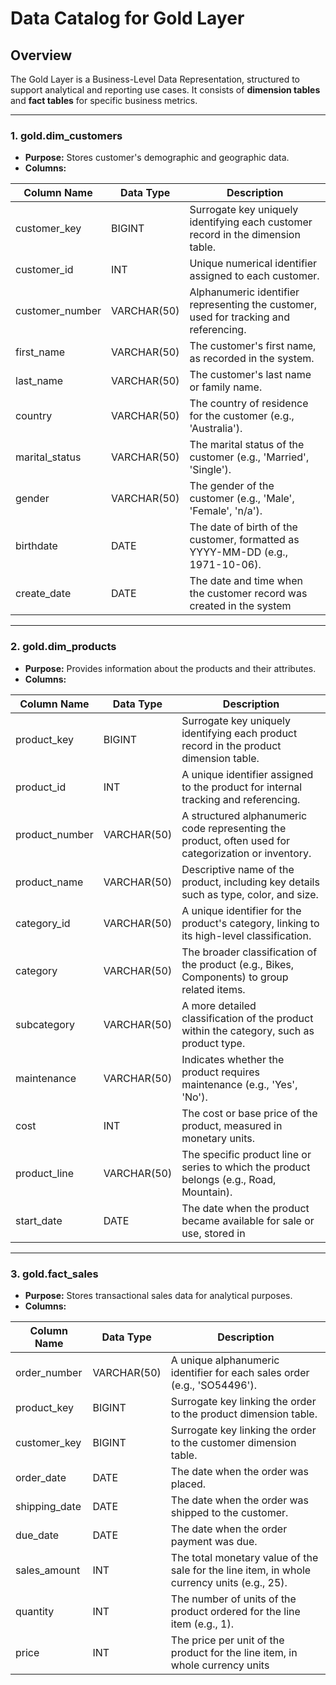 # Data Catalog for Gold Layer

## Overview
The Gold Layer is a Business-Level Data Representation, structured to support analytical and reporting use cases. It consists of **dimension tables** and **fact tables** for specific business metrics.

---

### 1. **gold.dim_customers**
- **Purpose:** Stores customer's demographic and geographic data.
- **Columns:**

| Column Name      | Data Type     | Description                                                                                   |
|------------------|---------------|-----------------------------------------------------------------------------------------------|
| customer_key     | BIGINT           | Surrogate key uniquely identifying each customer record in the dimension table.               |
| customer_id      | INT           | Unique numerical identifier assigned to each customer.                                        |
| customer_number  | VARCHAR(50)  | Alphanumeric identifier representing the customer, used for tracking and referencing.         |
| first_name       | VARCHAR(50)  | The customer's first name, as recorded in the system.                                         |
| last_name        | VARCHAR(50)  | The customer's last name or family name.                                                     |
| country          | VARCHAR(50)  | The country of residence for the customer (e.g., 'Australia').                               |
| marital_status   | VARCHAR(50)  | The marital status of the customer (e.g., 'Married', 'Single').                              |
| gender           | VARCHAR(50)  | The gender of the customer (e.g., 'Male', 'Female', 'n/a').                                  |
| birthdate        | DATE          | The date of birth of the customer, formatted as YYYY-MM-DD (e.g., 1971-10-06).               |
| create_date      | DATE          | The date and time when the customer record was created in the system|

---

### 2. **gold.dim_products**
- **Purpose:** Provides information about the products and their attributes.
- **Columns:**

| Column Name         | Data Type     | Description                                                                                   |
|---------------------|---------------|-----------------------------------------------------------------------------------------------|
| product_key         | BIGINT           | Surrogate key uniquely identifying each product record in the product dimension table.         |
| product_id          | INT           | A unique identifier assigned to the product for internal tracking and referencing.            |
| product_number      | VARCHAR(50)  | A structured alphanumeric code representing the product, often used for categorization or inventory. |
| product_name        | VARCHAR(50)  | Descriptive name of the product, including key details such as type, color, and size.         |
| category_id         | VARCHAR(50)  | A unique identifier for the product's category, linking to its high-level classification.     |
| category            | VARCHAR(50)  | The broader classification of the product (e.g., Bikes, Components) to group related items.  |
| subcategory         | VARCHAR(50)  | A more detailed classification of the product within the category, such as product type.      |
| maintenance      | VARCHAR(50)  | Indicates whether the product requires maintenance (e.g., 'Yes', 'No').                       |
| cost                | INT           | The cost or base price of the product, measured in monetary units.                            |
| product_line        | VARCHAR(50)  | The specific product line or series to which the product belongs (e.g., Road, Mountain).      |
| start_date          | DATE          | The date when the product became available for sale or use, stored in|

---

### 3. **gold.fact_sales**
- **Purpose:** Stores transactional sales data for analytical purposes.
- **Columns:**

| Column Name     | Data Type     | Description                                                                                   |
|-----------------|---------------|-----------------------------------------------------------------------------------------------|
| order_number    | VARCHAR(50)  | A unique alphanumeric identifier for each sales order (e.g., 'SO54496').                      |
| product_key     | BIGINT           | Surrogate key linking the order to the product dimension table.                               |
| customer_key    | BIGINT           | Surrogate key linking the order to the customer dimension table.                              |
| order_date      | DATE          | The date when the order was placed.                                                           |
| shipping_date   | DATE          | The date when the order was shipped to the customer.                                          |
| due_date        | DATE          | The date when the order payment was due.                                                      |
| sales_amount    | INT           | The total monetary value of the sale for the line item, in whole currency units (e.g., 25).   |
| quantity        | INT           | The number of units of the product ordered for the line item (e.g., 1).                       |
| price           | INT           | The price per unit of the product for the line item, in whole currency units 
